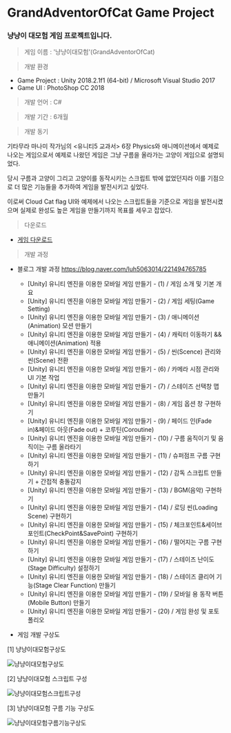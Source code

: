 # GrandAdventorOfCat Game Project
### 냥냥이 대모험 게임 프로젝트입니다.

> 게임 이름 : '냥냥이대모험'(GrandAdventorOfCat)

> 개발 환경

 * Game Project : Unity 2018.2.1f1 (64-bit) / Microsoft Visual Studio 2017  
 * Game UI : PhotoShop CC 2018
  
> 개발 언어 : C#
  
> 개발 기간 : 6개월
  
> 개발 동기  

기타무라 마나미 작가님의 <유니티5 교과서>
6장 Physics와 애니메이션에서 예제로 나오는 게임으로서
예제로 나왔던 게임은 그냥 구름을 올라가는 고양이 게임으로 설명되었다.

당시 구름과 고양이 그리고 고양이를 동작시키는 스크립트 밖에 없었던지라 
이를 기점으로 더 많은 기능들을 추가하여 게임을 발전시키고 싶었다.

이로써 Cloud Cat flag UI와 예제에서 나오는 스크립트들을 기준으로 게임을 발전시켰으며
실제로 완성도 높은 게임을 만들기까지 목표를 세우고 잡았다.

> 다운로드

* [게임 다운로드](https://drive.google.com/open?id=1fpKC3LjAFu-FE0FEzYiBrBIhFig001c2)

> 개발 과정  

* 블로그 개발 과정
https://blog.naver.com/luh5063014/221494765785
  
  * [Unity] 유니티 엔진을 이용한 모바일 게임 만들기 - (1) / 게임 소개 및 기본 개요  
  * [Unity] 유니티 엔진을 이용한 모바일 게임 만들기 - (2) / 게임 세팅(Game Setting)  
  * [Unity] 유니티 엔진을 이용한 모바일 게임 만들기 - (3) / 애니메이션(Animation) 모션 만들기  
  * [Unity] 유니티 엔진을 이용한 모바일 게임 만들기 - (4) / 캐릭터 이동하기 && 애니메이션(Animation) 적용  
  * [Unity] 유니티 엔진을 이용한 모바일 게임 만들기 - (5) / 씬(Scence) 관리와 씬(Scene) 전환  
  * [Unity] 유니티 엔진을 이용한 모바일 게임 만들기 - (6) / 카메라 시점 관리와 UI 기본 작업  
  * [Unity] 유니티 엔진을 이용한 모바일 게임 만들기 - (7) / 스테이즈 선택창 맵 만들기  
  * [Unity] 유니티 엔진을 이용한 모바일 게임 만들기 - (8) / 게임 옵션 창 구현하기  
  * [Unity] 유니티 엔진을 이용한 모바일 게임 만들기 - (9) / 페이드 인(Fade in)&페이드 아웃(Fade out) + 코루틴(Coroutine)  
  * [Unity] 유니티 엔진을 이용한 모바일 게임 만들기 - (10) / 구름 움직이기 및 움직이는 구름 올라타기   
  * [Unity] 유니티 엔진을 이용한 모바일 게임 만들기 - (11) / 슈퍼점프 구름 구현하기  
  * [Unity] 유니티 엔진을 이용한 모바일 게임 만들기 - (12) / 감독 스크립트 만들기 + 간접적 충돌감지  
  * [Unity] 유니티 엔진을 이용한 모바일 게임 만들기 - (13) / BGM(음악) 구현하기  
  * [Unity] 유니티 엔진을 이용한 모바일 게임 만들기 - (14) / 로딩 씬(Loading Scene) 구현하기  
  * [Unity] 유니티 엔진을 이용한 모바일 게임 만들기 - (15) / 체크포인트&세이브포인트(CheckPoint&SavePoint) 구현하기  
  * [Unity] 유니티 엔진을 이용한 모바일 게임 만들기 - (16) / 떨어지는 구름 구현하기  
  * [Unity] 유니티 엔진을 이용한 모바일 게임 만들기 - (17) / 스테이즈 난이도(Stage Difficulty) 설정하기  
  * [Unity] 유니티 엔진을 이용한 모바일 게임 만들기 - (18) / 스테이즈 클리어 기능(Stage Clear Function) 만들기  
  * [Unity] 유니티 엔진을 이용한 모바일 게임 만들기 - (19) / 모바일 용 동작 버튼(Mobile Button) 만들기  
  * [Unity] 유니티 엔진을 이용한 모바일 게임 만들기 - (20) / 게임 완성 및 포토폴리오  


* 게임 개발 구상도

[1] 냥냥이대모험구상도

![냥냥이대모험구상도](./냥냥이대모험_구상도/냥냥이대모험구상도.png)

[2] 냥냥이대모험 스크립트 구성

![냥냥이대모험스크립트구성](./냥냥이대모험_구상도/냥냥이대모험스크립트구성.png)

[3] 냥냥이대모험 구름 기능 구상도

![냥냥이대모험구름기능구상도](./냥냥이대모험_구상도/냥냥이대모험구름기능구상도.png)





